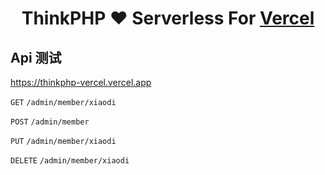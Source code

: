 <h1 align=center>ThinkPHP  ❤️‍ Serverless For <a href="https://vercel.com">Vercel</a></h1>

## Api 测试

https://thinkphp-vercel.vercel.app

`GET` `/admin/member/xiaodi`

`POST` `/admin/member`

`PUT` `/admin/member/xiaodi`

`DELETE` `/admin/member/xiaodi`
